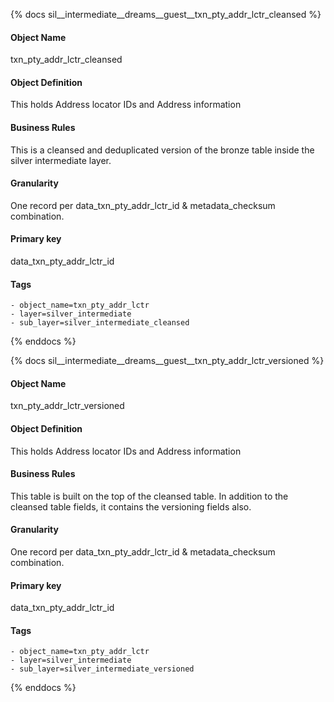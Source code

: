 {% docs sil__intermediate__dreams__guest__txn_pty_addr_lctr_cleansed %}

#### Object Name
txn_pty_addr_lctr_cleansed

#### Object Definition
This holds Address locator IDs and Address information

#### Business Rules
This is a cleansed and deduplicated version of the bronze table inside the silver intermediate layer.

#### Granularity
One record per data_txn_pty_addr_lctr_id & metadata_checksum combination.

#### Primary key
data_txn_pty_addr_lctr_id

#### Tags
    - object_name=txn_pty_addr_lctr
    - layer=silver_intermediate
    - sub_layer=silver_intermediate_cleansed

{% enddocs %}

{% docs sil__intermediate__dreams__guest__txn_pty_addr_lctr_versioned %}

#### Object Name
txn_pty_addr_lctr_versioned

#### Object Definition
This holds Address locator IDs and Address information

#### Business Rules
This table is built on the top of the cleansed table. In addition to the cleansed table fields, it contains the versioning fields also.

#### Granularity
One record per data_txn_pty_addr_lctr_id & metadata_checksum combination.

#### Primary key
data_txn_pty_addr_lctr_id

#### Tags
    - object_name=txn_pty_addr_lctr
    - layer=silver_intermediate
    - sub_layer=silver_intermediate_versioned

{% enddocs %}